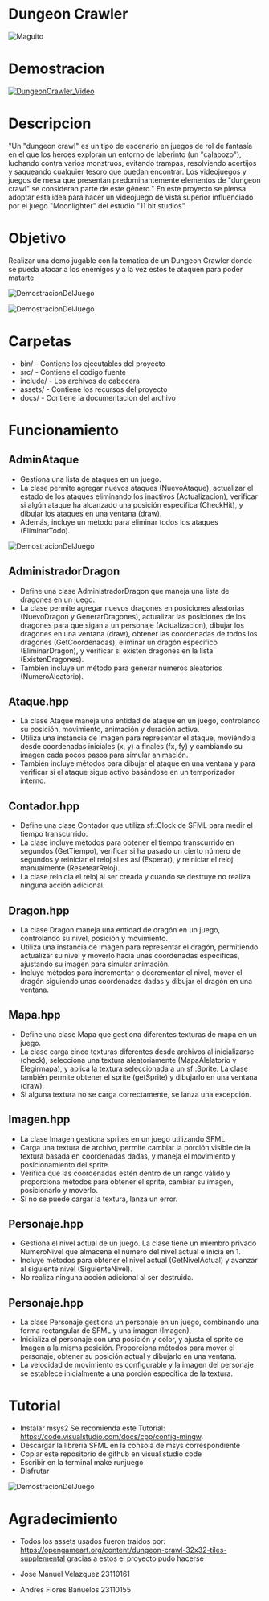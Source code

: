 # Dungeon Crawler
![Maguito](/assets/images/MagoChistoso.png)

# Demostracion
[![DungeonCrawler_Video](https://markdown-videos-api.jorgenkh.no/youtube/dfbdorua7-o)](https://youtu.be/dfbdorua7-o)
# Descripcion 
"Un "dungeon crawl" es un tipo de escenario en juegos de rol de fantasía 
en el que los héroes exploran un entorno de laberinto (un "calabozo"), 
luchando contra varios monstruos, evitando trampas, resolviendo acertijos y saqueando cualquier tesoro que puedan encontrar. 
Los videojuegos y juegos de mesa que presentan predominantemente elementos de "dungeon crawl" se consideran parte de este género."
En este proyecto se piensa adoptar esta idea para hacer un videojuego de vista superior influenciado por el juego "Moonlighter" del estudio "11 bit studios"

# Objetivo 
Realizar una demo jugable con la tematica de un Dungeon Crawler donde se pueda atacar a los enemigos y a la vez estos te ataquen para poder matarte

![DemostracionDelJuego](/assets/images/Demo1.png)

![DemostracionDelJuego](/assets/images/Demo2.png)
# Carpetas 
- bin/ - Contiene los ejecutables del proyecto 
- src/ - Contiene el codigo fuente 
- include/ - Los archivos de cabecera 
- assets/ - Contiene los recursos del proyecto 
- docs/ - Contiene la documentacion del archivo 

# Funcionamiento
## AdminAtaque
- Gestiona una lista de ataques en un juego. 
- La clase permite agregar nuevos ataques (NuevoAtaque), actualizar el estado de los ataques eliminando los inactivos (Actualizacion), verificar si algún ataque ha alcanzado una posición específica (CheckHit), y dibujar los ataques en una ventana (draw). 
- Además, incluye un método para eliminar todos los ataques (EliminarTodo).

![DemostracionDelJuego](/assets/images/Demo3.png)

## AdministradorDragon
- Define una clase AdministradorDragon que maneja una lista de dragones en un juego. 
- La clase permite agregar nuevos dragones en posiciones aleatorias (NuevoDragon y GenerarDragones), actualizar las posiciones de los dragones para que sigan a un personaje (Actualizacion), dibujar los dragones en una ventana (draw), obtener las coordenadas de todos los dragones (GetCoordenadas), eliminar un dragón específico (EliminarDragon), y verificar si existen dragones en la lista (ExistenDragones). 
- También incluye un método para generar números aleatorios (NumeroAleatorio).

## Ataque.hpp
- La clase Ataque maneja una entidad de ataque en un juego, controlando su posición, movimiento, animación y duración activa. 
- Utiliza una instancia de Imagen para representar el ataque, moviéndola desde coordenadas iniciales (x, y) a finales (fx, fy) y cambiando su imagen cada pocos pasos para simular animación. 
- También incluye métodos para dibujar el ataque en una ventana y para verificar si el ataque sigue activo basándose en un temporizador interno.

## Contador.hpp
- Define una clase Contador que utiliza sf::Clock de SFML para medir el tiempo transcurrido. 
- La clase incluye métodos para obtener el tiempo transcurrido en segundos (GetTiempo), verificar si ha pasado un cierto número de segundos y reiniciar el reloj si es así (Esperar), y reiniciar el reloj manualmente (ResetearReloj). 
- La clase reinicia el reloj al ser creada y cuando se destruye no realiza ninguna acción adicional.

## Dragon.hpp
- La clase Dragon maneja una entidad de dragón en un juego, controlando su nivel, posición y movimiento. 
- Utiliza una instancia de Imagen para representar el dragón, permitiendo actualizar su nivel y moverlo hacia unas coordenadas específicas, ajustando su imagen para simular animación. 
- Incluye métodos para incrementar o decrementar el nivel, mover el dragón siguiendo unas coordenadas dadas y dibujar el dragón en una ventana.

## Mapa.hpp 
- Define una clase Mapa que gestiona diferentes texturas de mapa en un juego. 
- La clase carga cinco texturas diferentes desde archivos al inicializarse (check), selecciona una textura aleatoriamente (MapaAlelatorio y Elegirmapa), y aplica la textura seleccionada a un sf::Sprite. La clase también permite obtener el sprite (getSprite) y dibujarlo en una ventana (draw). 
- Si alguna textura no se carga correctamente, se lanza una excepción.

## Imagen.hpp
- La clase Imagen gestiona sprites en un juego utilizando SFML. 
- Carga una textura de archivo, permite cambiar la porción visible de la textura basada en coordenadas dadas, y maneja el movimiento y posicionamiento del sprite. 
- Verifica que las coordenadas estén dentro de un rango válido y proporciona métodos para obtener el sprite, cambiar su imagen, posicionarlo y moverlo. 
- Si no se puede cargar la textura, lanza un error.

## Personaje.hpp 
- Gestiona el nivel actual de un juego. La clase tiene un miembro privado NumeroNivel que almacena el número del nivel actual e inicia en 1. 
- Incluye métodos para obtener el nivel actual (GetNivelActual) y avanzar al siguiente nivel (SiguienteNivel). 
- No realiza ninguna acción adicional al ser destruida.

## Personaje.hpp 
- La clase Personaje gestiona un personaje en un juego, combinando una forma rectangular de SFML y una imagen (Imagen). 
- Inicializa el personaje con una posición y color, y ajusta el sprite de Imagen a la misma posición. Proporciona métodos para mover el personaje, obtener su posición actual y dibujarlo en una ventana. 
- La velocidad de movimiento es configurable y la imagen del personaje se establece inicialmente a una porción específica de la textura.

# Tutorial 
- Instalar msys2
Se recomienda este Tutorial: https://code.visualstudio.com/docs/cpp/config-mingw.
- Descargar la libreria SFML en la consola de msys correspondiente
- Copiar este repositorio de github en visual studio code 
- Escribir en la terminal make runjuego
- Disfrutar 

![DemostracionDelJuego](/assets/images/Demo4.png)

# Agradecimiento 
- Todos los assets usados fueron traidos por: https://opengameart.org/content/dungeon-crawl-32x32-tiles-supplemental gracias a estos el proyecto pudo hacerse 


- Jose Manuel Velazquez 23110161
- Andres Flores Bañuelos 23110155